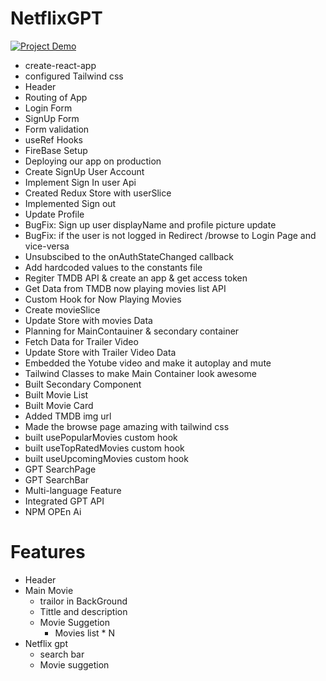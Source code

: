 # NetflixGPT

[![Project Demo]()](https://youtu.be/cJWigtUCOAg)

- create-react-app
- configured Tailwind css
- Header
- Routing of App
- Login Form
- SignUp Form 
- Form validation
- useRef Hooks
- FireBase Setup
- Deploying our app on production
- Create SignUp User Account
- Implement Sign In user Api
- Created Redux Store with userSlice
- Implemented Sign out
- Update Profile
- BugFix: Sign up user displayName and profile picture update
- BugFix: if the user is not logged in Redirect /browse to Login Page and vice-versa
- Unsubscibed to the onAuthStateChanged callback
- Add hardcoded values to the constants file
- Regiter TMDB API & create an app & get access token
- Get Data from TMDB now playing movies list API
- Custom Hook for Now Playing Movies
- Create movieSlice
- Update Store with movies Data
- Planning for MainContauiner & secondary container
- Fetch Data for Trailer Video
- Update Store with Trailer Video Data
- Embedded the Yotube video and make it autoplay and mute
- Tailwind Classes to make Main Container look awesome
- Built Secondary Component
- Built Movie List
- Built Movie Card
- Added TMDB img url
- Made the browse page amazing with tailwind css
- built usePopularMovies custom hook
- built useTopRatedMovies custom hook
- built useUpcomingMovies custom hook
- GPT SearchPage
- GPT SearchBar
- Multi-language Feature
- Integrated GPT API
- NPM OPEn Ai

# Features

- Header
- Main Movie
    - trailor in BackGround
    - Tittle and description
    - Movie Suggetion
        - Movies list * N
- Netflix gpt
    - search bar
    - Movie suggetion
